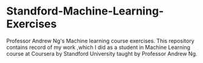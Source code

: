 # Standford-Machine-Learning-Exercises
Professor Andrew Ng's Machine learning course exercises.
This repository contains record of my work ,which I did as a student in Machine Learning course at Coursera by Standford University taught by Professor Andrew Ng.  
